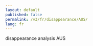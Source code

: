 ```yaml
---
layout: default
published: false
permalink: /v3/fr/disappearance/AUS/
lang: fr
---
```


disappearance analysis AUS
